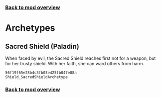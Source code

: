 ### [Back to mod overview](./README.md)

# Archetypes

## Sacred Shield (Paladin)

When faced by evil, the Sacred Shield reaches first not for a weapon, but for her trusty shield. With her faith, she can ward others from harm.

`56f19f65e28b4c3fb03e425fb047e08a`  
`Shield_SacredShieldArchetype`  


### [Back to mod overview](./README.md)
